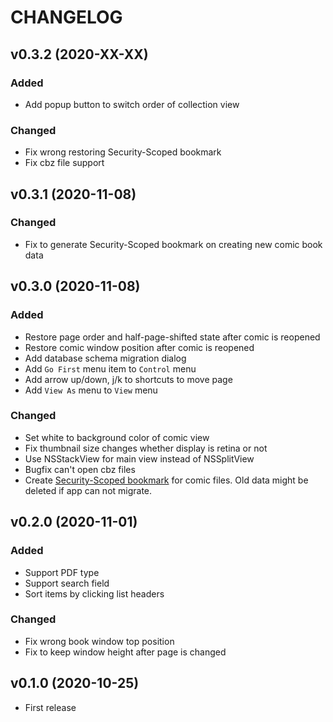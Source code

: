 CHANGELOG
====

## v0.3.2 (2020-XX-XX)

### Added

- Add popup button to switch order of collection view

### Changed

- Fix wrong restoring Security-Scoped bookmark
- Fix cbz file support

## v0.3.1 (2020-11-08)

### Changed

- Fix to generate Security-Scoped bookmark on creating new comic book data

## v0.3.0 (2020-11-08)

### Added

- Restore page order and half-page-shifted state after comic is reopened
- Restore comic window position after comic is reopened
- Add database schema migration dialog
- Add `Go First` menu item to `Control` menu
- Add arrow up/down, j/k to shortcuts to move page
- Add `View As` menu to `View` menu

### Changed

- Set white to background color of comic view
- Fix thumbnail size changes whether display is retina or not
- Use NSStackView for main view instead of NSSplitView
- Bugfix can't open cbz files
- Create [Security-Scoped bookmark](https://developer.apple.com/library/archive/documentation/Security/Conceptual/AppSandboxDesignGuide/AppSandboxInDepth/AppSandboxInDepth.html#//apple_ref/doc/uid/TP40011183-CH3-SW1) for comic files. Old data might be deleted if app can not migrate.

## v0.2.0 (2020-11-01)

### Added

- Support PDF type
- Support search field
- Sort items by clicking list headers

### Changed

- Fix wrong book window top position
- Fix to keep window height after page is changed

## v0.1.0 (2020-10-25)

- First release
